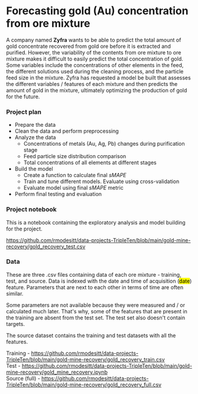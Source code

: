 # Forecasting gold (Au) concentration from ore mixture

A company named <b>Zyfra</b> wants to be able to predict the total amount of gold concentrate recovered from gold ore before it is extracted and purified. However, the variability of the contents from ore mixture to ore mixture makes it difficult to easily predict the total concentration of gold. Some variables include the concentrations of other elements in the feed, the different solutions used during the cleaning process, and the particle feed size in the mixture. Zyfra has requested a model be built that assesses the different variables / features of each mixture and then predicts the amount of gold in the mixture, ultimately optimizing the production of gold for the future. 

### Project plan
- Prepare the data
- Clean the data and perform preprocessing
- Analyze the data
  - Concentrations of metals (Au, Ag, Pb) changes during purification stage
  - Feed particle size distribution comparison
  - Total concentrations of all elements at different stages
- Build the model
  - Create a function to calculate final *sMAPE*
  - Train and tune different models. Evaluate using cross-validation
  - Evaluate model using final *sMAPE* metric
- Perform final testing and evaluation

### Project notebook
This is a notebook containing the exploratory analysis and model building for the project.

https://github.com/rmodesitt/data-projects-TripleTen/blob/main/gold-mine-recovery/gold_recovery_test.csv

### Data
These are three .csv files containing data of each ore mixture - training, test, and source. Data is indexed with the date and time of acquisition (<mark>date</mark>) feature. Parameters that are next to each other in terms of time are often similar.

Some parameters are not available because they were measured and / or calculated much later. That's why, some of the features that are present in the training are absent from the test set. The test set also doesn't contain targets.

The source dataset contains the training and test datasets with all the features. 

Training - https://github.com/rmodesitt/data-projects-TripleTen/blob/main/gold-mine-recovery/gold_recovery_train.csv</br>
Test - https://github.com/rmodesitt/data-projects-TripleTen/blob/main/gold-mine-recovery/gold_mine_recovery.ipynb</br>
Source (full) - https://github.com/rmodesitt/data-projects-TripleTen/blob/main/gold-mine-recovery/gold_recovery_full.csv
